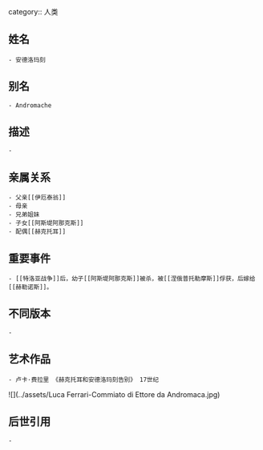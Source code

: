 category:: 人类
## 姓名
	- 安德洛玛刻
## 别名
	- Andromache
## 描述
	-
## 亲属关系
	- 父亲[[伊厄泰翁]]
	- 母亲
	- 兄弟姐妹
	- 子女[[阿斯堤阿那克斯]]
	- 配偶[[赫克托耳]]
## 重要事件
	- [[特洛亚战争]]后，幼子[[阿斯堤阿那克斯]]被杀，被[[涅俄普托勒摩斯]]俘获，后嫁给[[赫勒诺斯]]。
## 不同版本
	-
## 艺术作品
	- 卢卡·费拉里 《赫克托耳和安德洛玛刻告别》 17世纪
 ![](../assets/Luca Ferrari-Commiato di Ettore da Andromaca.jpg)
## 后世引用
	-
